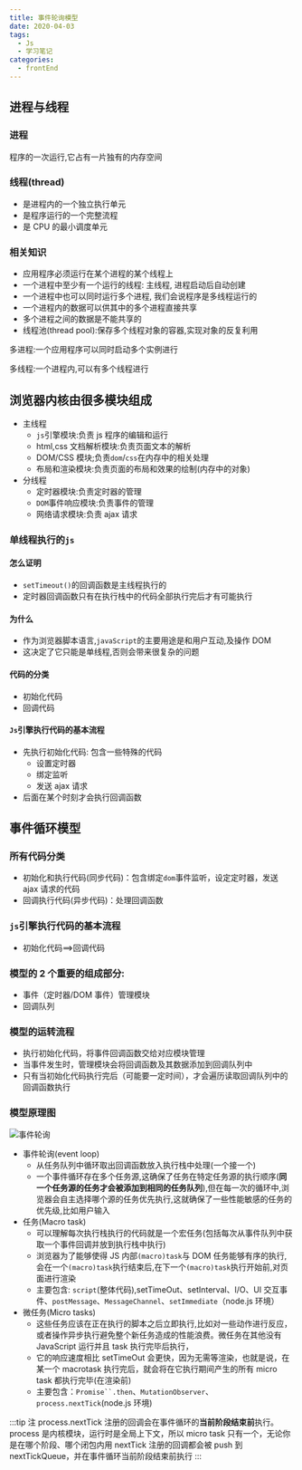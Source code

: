 ```yaml
---
title: 事件轮询模型
date: 2020-04-03
tags:
  - Js
  - 学习笔记
categories:
  - frontEnd
---
```


## 进程与线程

### 进程

程序的一次运行,它占有一片独有的内存空间

### 线程(thread)

- 是进程内的一个独立执行单元
- 是程序运行的一个完整流程
- 是 CPU 的最小调度单元

### 相关知识

- 应用程序必须运行在某个进程的某个线程上
- 一个进程中至少有一个运行的线程: 主线程, 进程启动后自动创建
- 一个进程中也可以同时运行多个进程, 我们会说程序是多线程运行的
- 一个进程内的数据可以供其中的多个进程直接共享
- 多个进程之间的数据是不能共享的
- 线程池(thread pool):保存多个线程对象的容器,实现对象的反复利用

多进程:一个应用程序可以同时启动多个实例进行

多线程:一个进程内,可以有多个线程进行

## 浏览器内核由很多模块组成

- 主线程
  - `js`引擎模块:负责 js 程序的编辑和运行
  - html,css 文档解析模块:负责页面文本的解析
  - DOM/CSS 模块;负责`dom`/`css`在内存中的相关处理
  - 布局和渲染模块:负责页面的布局和效果的绘制(内存中的对象)
- 分线程
  - 定时器模块:负责定时器的管理
  - `DOM`事件响应模块:负责事件的管理
  - 网络请求模块:负责 ajax 请求

### 单线程执行的`js`

#### 怎么证明

- `setTimeout()`的回调函数是主线程执行的
- 定时器回调函数只有在执行栈中的代码全部执行完后才有可能执行

#### 为什么

- 作为浏览器脚本语言,`javaScript`的主要用途是和用户互动,及操作 DOM
- 这决定了它只能是单线程,否则会带来很复杂的问题

#### 代码的分类

- 初始化代码
- 回调代码

#### `Js`引擎执行代码的基本流程

- 先执行初始化代码: 包含一些特殊的代码
  - 设置定时器
  - 绑定监听
  - 发送 ajax 请求
- 后面在某个时刻才会执行回调函数

## 事件循环模型

### 所有代码分类

- 初始化和执行代码(同步代码)：包含绑定`dom`事件监听，设定定时器，发送 ajax 请求的代码
- 回调执行代码(异步代码)：处理回调函数

### `js`引擎执行代码的基本流程

- 初始化代码==>回调代码

### 模型的 2 个重要的组成部分:

- 事件（定时器/DOM 事件）管理模块
- 回调队列

### 模型的运转流程

- 执行初始化代码，将事件回调函数交给对应模块管理
- 当事件发生时，管理模块会将回调函数及其数据添加到回调队列中
- 只有当初始化代码执行完后（可能要一定时间），才会遍历读取回调队列中的回调函数执行

### 模型原理图

![事件轮询](/img/event-loop.png)

- 事件轮询(event loop)
  - 从任务队列中循环取出回调函数放入执行栈中处理(一个接一个)
  - 一个事件循环存在多个任务源,这确保了任务在特定任务源的执行顺序(**同一个任务源的任务才会被添加到相同的任务队列**),但在每一次的循环中,浏览器会自主选择哪个源的任务优先执行,这就确保了一些性能敏感的任务的优先级,比如用户输入
- 任务(Macro task)
  - 可以理解每次执行栈执行的代码就是一个宏任务(包括每次从事件队列中获取一个事件回调并放到执行栈中执行)
  - 浏览器为了能够使得 JS 内部`(macro)task`与 DOM 任务能够有序的执行,会在一个`(macro)task`执行结束后,在下一个`(macro)task`执行开始前,对页面进行渲染
  - 主要包含: `script`(整体代码),setTimeOut、setInterval、I/O、UI 交互事件、`postMessage`、`MessageChannel`、`setImmediate`（node.js 环境）
- 微任务(Micro tasks)
  - 这些任务应该在正在执行的脚本之后立即执行,比如对一些动作进行反应，或者操作异步执行避免整个新任务造成的性能浪费。微任务在其他没有 JavaScript 运行并且 task 执行完毕后执行，
  - 它的响应速度相比 setTimeOut 会更快，因为无需等渲染，也就是说，在某一个 macrotask 执行完后，就会将在它执行期间产生的所有 micro task 都执行完毕(在渲染前)
  - 主要包含：` Promise``.then `、`MutationObserver`、`process.nextTick`(node.js 环境)

:::tip 注
process.nextTick 注册的回调会在事件循环的**当前阶段结束前**执行。process 是内核模块，运行时是全局上下文，所以 micro task 只有一个，无论你是在哪个阶段、哪个闭包内用 nextTick 注册的回调都会被 push 到 nextTickQueue，并在事件循环当前阶段结束前执行
:::
